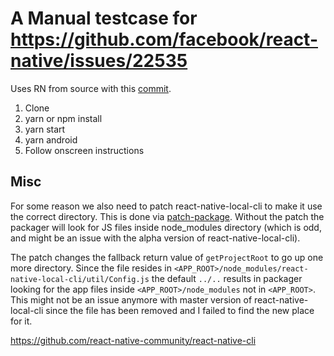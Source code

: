 # A Manual testcase for https://github.com/facebook/react-native/issues/22535

Uses RN from source with this [commit](https://github.com/Jyrno42/react-native/commit/9d43f90b79876b36331a27f6cd321277baacbcd4).

1. Clone
2. yarn or npm install
3. yarn start
4. yarn android
5. Follow onscreen instructions

## Misc

For some reason we also need to patch react-native-local-cli to make it use the correct directory. This is done
via [patch-package](https://github.com/ds300/patch-package). Without the patch the packager will look for JS files
inside node_modules directory (which is odd, and might be an issue with the alpha version of react-native-local-cli).

The patch changes the fallback return value of `getProjectRoot` to go up one more directory. Since the file resides in
`<APP_ROOT>/node_modules/react-native-local-cli/util/Config.js` the default `../..` results in packager looking for the
app files inside `<APP_ROOT>/node_modules` not in `<APP_ROOT>`. This might not be an issue anymore with master version of
react-native-local-cli since the file has been removed and I failed to find the new place for it.

https://github.com/react-native-community/react-native-cli